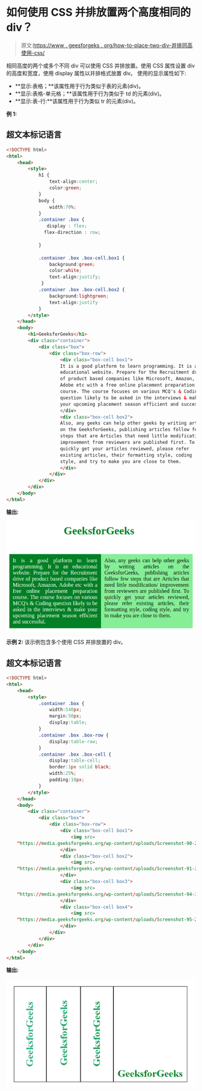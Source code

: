 # 如何使用 CSS 并排放置两个高度相同的 div？

> 原文:[https://www . geesforgeks . org/how-to-place-two-div-并排同高使用-css/](https://www.geeksforgeeks.org/how-to-place-two-div-side-by-side-of-the-same-height-using-css/)

相同高度的两个或多个不同 div 可以使用 CSS 并排放置。使用 CSS 属性设置 div 的高度和宽度，使用 display 属性以并排格式放置 div。
使用的显示属性如下:

*   **显示:表格；**该属性用于行为类似于表的元素(div)。
*   **显示:表格-单元格；**该属性用于行为类似于 td 的元素(div)。
*   **显示:表-行:**该属性用于行为类似 tr 的元素(div)。

**例 1:**

## 超文本标记语言

```html
<!DOCTYPE html>
<html>
    <head>
        <style>
            h1 {
                text-align:center;
                color:green;
            }
            body {
                width:70%;
            }
            .container .box {
               display : flex;
              flex-direction : row;

            }

            .container .box .box-cell.box1 {
                background:green;
                color:white;
                text-align:justify;
             }
            .container .box .box-cell.box2 {
                background:lightgreen;
                text-align:justify
            }
        </style>
    </head>
    <body>
        <h1>GeeksforGeeks</h1>
        <div class="container">
            <div class="box">
                <div class="box-row">
                    <div class="box-cell box1">
                    It is a good platform to learn programming. It is an
                    educational website. Prepare for the Recruitment drive
                    of product based companies like Microsoft, Amazon,
                    Adobe etc with a free online placement preparation
                    course. The course focuses on various MCQ's & Coding
                    question likely to be asked in the interviews & make
                    your upcoming placement season efficient and successful.
                    </div>
                    <div class="box-cell box2">
                    Also, any geeks can help other geeks by writing articles
                    on the GeeksforGeeks, publishing articles follow few
                    steps that are Articles that need little modification/
                    improvement from reviewers are published first. To
                    quickly get your articles reviewed, please refer
                    existing articles, their formatting style, coding
                    style, and try to make you are close to them.
                    </div>
                </div>
            </div>
        </div>
    </body>
</html>                   
```

**输出:**

![div tag](img/e9e46936d202fe24a823191231c0e970.png)

**示例 2:** 该示例包含多个使用 CSS 并排放置的 div。

## 超文本标记语言

```html
<!DOCTYPE html>
<html>
    <head>
        <style>
            .container .box {
                width:540px;
                margin:50px;
                display:table;
            }
            .container .box .box-row {
                display:table-row;
            }
            .container .box .box-cell {
                display:table-cell;
                border:1px solid black;
                width:25%;
                padding:10px;
            }
        </style>
    </head>
    <body>
        <div class="container">
            <div class="box">
                <div class="box-row">
                    <div class="box-cell box1">
                        <img src=
    "https://media.geeksforgeeks.org/wp-content/uploads/Screenshot-90-2.png" alt="" />
                    </div>
                    <div class="box-cell box2">
                        <img src=
    "https://media.geeksforgeeks.org/wp-content/uploads/Screenshot-91-2.png" alt="" />
                    </div>
                    <div class="box-cell box3">
                        <img src=
    "https://media.geeksforgeeks.org/wp-content/uploads/Screenshot-94-3.png" alt="" />
                    </div>
                    <div class="box-cell box4">
                        <img src=
    "https://media.geeksforgeeks.org/wp-content/uploads/Screenshot-95-2.png" alt="" />
                    </div>
                </div>
            </div>
        </div>
    </body>
</html>                   
```

**输出:**

![div tag](img/dd439c06568721a89f5b76b61d3c67c7.png)